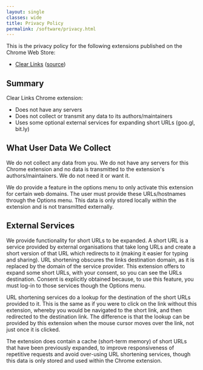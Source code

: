 ```yaml
---
layout: single
classes: wide
title: Privacy Policy
permalink: /software/privacy.html
---
```


<!-- markdownlint-disable MD033 -->

This is the privacy policy for the following extensions published on the Chrome Web Store:

- [Clear Links](https://chrome.google.com/webstore/detail/clear-links/banknjcfbmhcbebgekpcenheaghfcood) ([source](https://github.com/ChristopherBull/Clear-Links))

## Summary

Clear Links Chrome extension:

- Does not have any servers
- Does not collect or transmit any data to its authors/maintainers
- Uses some optional external services for expanding short URLs (goo.gl, bit.ly)

## What User Data We Collect

We do not collect any data from you. We do not have any servers for this Chrome extension and no data is transmitted to the extension's authors/maintainers. We do not need it or want it.

We do provide a feature in the options menu to only activate this extension for certain web domains. The user must provide these URLs/hostnames through the Options menu. This data is only stored locally within the extension and is not transmitted externally.

## External Services

We provide functionality for short URLs to be expanded. A short URL is a service provided by external organisations that take long URLs and create a short version of that URL which redirects to it (making it easier for typing and sharing). URL shortening obscures the links destination domain, as it is replaced by the domain of the service provider. This extension offers to expand some short URLs, with your consent, so you can see the URLs destination. Consent is explicitly obtained because, to use this feature, you must log-in to those services though the Options menu.

URL shortening services do a lookup for the destination of the short URLs provided to it. This is the same as if you were to click on the link without this extension, whereby you would be navigated to the short link, and then redirected to the destination link. The difference is that the lookup can be provided by this extension when the mouse cursor moves over the link, not just once it is clicked.

The extension does contain a cache (short-term memory) of short URLs that have been previously expanded, to improve responsiveness of repetitive requests and avoid over-using URL shortening services, though this data is only stored and used within the Chrome extension.
